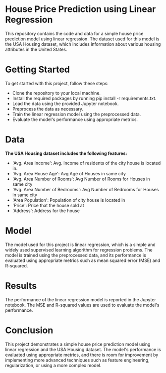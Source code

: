 # House Price Prediction using Linear Regression
This repository contains the code and data for a simple house price prediction model using linear regression. The dataset used for this model is the USA Housing dataset, which includes information about various housing attributes in the United States.

# Getting Started
To get started with this project, follow these steps:

* Clone the repository to your local machine.
* Install the required packages by running pip install -r requirements.txt.
* Load the data using the provided Jupyter notebook.
* Preprocess the data as necessary.
* Train the linear regression model using the preprocessed data.
* Evaluate the model's performance using appropriate metrics.
# Data
**The USA Housing dataset includes the following features:**

* 'Avg. Area Income': Avg. Income of residents of the city house is located in.
* 'Avg. Area House Age': Avg Age of Houses in same city
* 'Avg. Area Number of Rooms': Avg Number of Rooms for Houses in same city
* 'Avg. Area Number of Bedrooms': Avg Number of Bedrooms for Houses in same city
* 'Area Population': Population of city house is located in
* 'Price': Price that the house sold at
* 'Address': Address for the house

# Model
The model used for this project is linear regression, which is a simple and widely used supervised learning algorithm for regression problems. The model is trained using the preprocessed data, and its performance is evaluated using appropriate metrics such as mean squared error (MSE) and R-squared.

# Results
The performance of the linear regression model is reported in the Jupyter notebook. The MSE and R-squared values are used to evaluate the model's performance.

# Conclusion
This project demonstrates a simple house price prediction model using linear regression and the USA Housing dataset. The model's performance is evaluated using appropriate metrics, and there is room for improvement by implementing more advanced techniques such as feature engineering, regularization, or using a more complex model.
